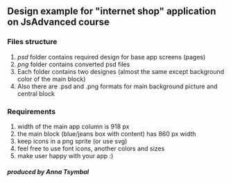 ## Design example for "internet shop" application on JsAdvanced course

### Files structure

1. _psd_ folder contains required design for base app screens (pages)
2. _png_ folder contains converted psd files
3. Each folder contains two designes (almost the same except background color of the main block)
4. Also there are .psd and .png formats for main background picture and central block


### Requirements

1. width of the main app column is 918 px
2. the main block (blue/jeans box with content) has 860 px width
3. keep icons in a png sprite (or use svg)
4. feel free to use font icons, another colors and sizes
5. make user happy with your app :)

##### produced by Anna Tsymbal